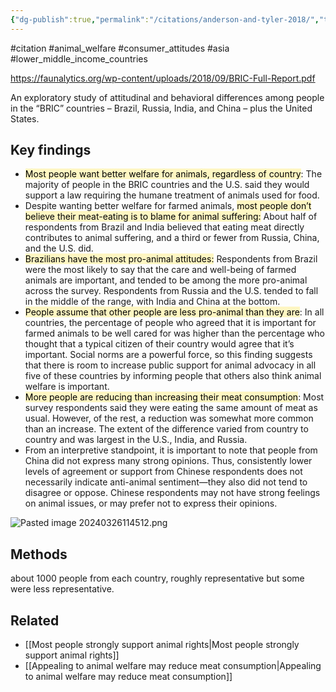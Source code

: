 ```yaml
---
{"dg-publish":true,"permalink":"/citations/anderson-and-tyler-2018/","tags":["#citation","#animal_welfare","#consumer_attitudes","#asia","#lower_middle_income_countries"],"created":"2025-10-23T17:42:44.834+01:00","updated":"2025-10-23T18:06:08.801+01:00"}
---
```


#citation #animal_welfare #consumer_attitudes #asia #lower_middle_income_countries 

https://faunalytics.org/wp-content/uploads/2018/09/BRIC-Full-Report.pdf

An exploratory study of attitudinal and behavioral differences among people in the “BRIC” countries –
Brazil, Russia, India, and China – plus the United States.

## Key findings
- <mark style="background: #FFF3A3A6;">Most people want better welfare for animals, regardless of country</mark>: The majority of people in the BRIC countries and the U.S. said they would support a law requiring the humane treatment of animals used for food.
- Despite wanting better welfare for farmed animals, <mark style="background: #FFF3A3A6;">most people don’t believe their meat-eating is to blame for animal suffering:</mark> About half of respondents from Brazil and India believed that eating meat directly contributes to animal suffering, and a third or fewer from Russia, China, and the U.S. did.
- <mark style="background: #FFF3A3A6;">Brazilians have the most pro-animal attitudes:</mark> Respondents from Brazil were the most likely to say that the care and well-being of farmed animals are important, and tended to be among the more pro-animal across the survey. Respondents from Russia and the U.S. tended to fall in the middle of the range, with India and China at the bottom.
- <mark style="background: #FFF3A3A6;">People assume that other people are less pro-animal than they are</mark>: In all countries, the percentage of people who agreed that it is important for farmed animals to be well cared for was higher than the percentage who thought that a typical citizen of their country would agree that it’s important. Social norms are a powerful force, so this finding suggests that there is room to increase public support for animal advocacy in all five of these countries by informing people that others also think animal welfare is important.
- <mark style="background: #FFF3A3A6;">More people are reducing than increasing their meat consumption</mark>: Most survey respondents said they were eating the same amount of meat as usual. However, of the rest, a reduction was somewhat more common than an increase. The extent of the difference varied from country to country and was largest in the U.S., India, and Russia. 
- From an interpretive standpoint, it is important to note that people from China did not express many strong opinions. Thus, consistently lower levels of agreement or support from Chinese respondents does not necessarily indicate anti-animal sentiment—they also did not tend to disagree or oppose. Chinese respondents may not have strong feelings on animal issues, or may prefer not to express their opinions. 

![Pasted image 20240326114512.png](/img/user/Citations/Pasted%20image%2020240326114512.png)
## Methods
about 1000 people from each country, roughly representative but some were less representative.

## Related
- [[Most people strongly support animal rights\|Most people strongly support animal rights]]
- [[Appealing to animal welfare may reduce meat consumption\|Appealing to animal welfare may reduce meat consumption]]